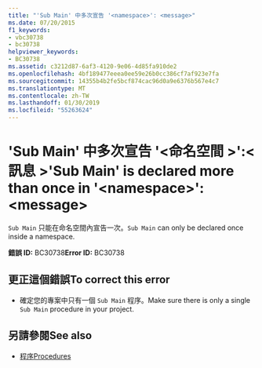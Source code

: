 ```yaml
---
title: "'Sub Main' 中多次宣告 '<namespace>': <message>"
ms.date: 07/20/2015
f1_keywords:
- vbc30738
- bc30738
helpviewer_keywords:
- BC30738
ms.assetid: c3212d87-6af3-4120-9e06-4d85fa910de2
ms.openlocfilehash: 4bf189477eeea0ee59e26b0cc386cf7af923e7fa
ms.sourcegitcommit: 14355b4b2fe5bcf874cac96d0a9e6376b567e4c7
ms.translationtype: MT
ms.contentlocale: zh-TW
ms.lasthandoff: 01/30/2019
ms.locfileid: "55263624"
---
```

# <a name="sub-main-is-declared-more-than-once-in-namespace-message"></a><span data-ttu-id="e1961-102">'Sub Main' 中多次宣告 '\<命名空間 >':\<訊息 ></span><span class="sxs-lookup"><span data-stu-id="e1961-102">'Sub Main' is declared more than once in '\<namespace>': \<message></span></span>
<span data-ttu-id="e1961-103">`Sub Main` 只能在命名空間內宣告一次。</span><span class="sxs-lookup"><span data-stu-id="e1961-103">`Sub Main` can only be declared once inside a namespace.</span></span>  
  
 <span data-ttu-id="e1961-104">**錯誤 ID:** BC30738</span><span class="sxs-lookup"><span data-stu-id="e1961-104">**Error ID:** BC30738</span></span>  
  
## <a name="to-correct-this-error"></a><span data-ttu-id="e1961-105">更正這個錯誤</span><span class="sxs-lookup"><span data-stu-id="e1961-105">To correct this error</span></span>  
  
-   <span data-ttu-id="e1961-106">確定您的專案中只有一個 `Sub Main` 程序。</span><span class="sxs-lookup"><span data-stu-id="e1961-106">Make sure there is only a single `Sub Main` procedure in your project.</span></span>  
  
## <a name="see-also"></a><span data-ttu-id="e1961-107">另請參閱</span><span class="sxs-lookup"><span data-stu-id="e1961-107">See also</span></span>
- [<span data-ttu-id="e1961-108">程序</span><span class="sxs-lookup"><span data-stu-id="e1961-108">Procedures</span></span>](../../visual-basic/programming-guide/language-features/procedures/index.md)
